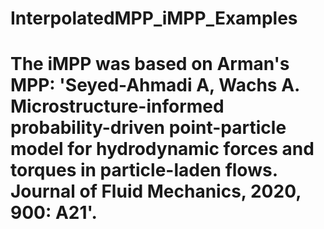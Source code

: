 # InterpolatedMPP_iMPP_Examples
# The iMPP was based on Arman's MPP: 'Seyed-Ahmadi A, Wachs A. Microstructure-informed probability-driven point-particle model for hydrodynamic forces and torques in particle-laden flows. Journal of Fluid Mechanics, 2020, 900: A21'.

